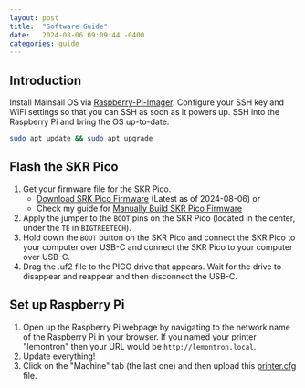 ```yaml
---
layout: post
title:  "Software Guide"
date:   2024-08-06 09:09:44 -0400
categories: guide
---
```


## Introduction

Install Mainsail OS via [Raspberry-Pi-Imager](https://www.raspberrypi.com/software/). Configure your SSH key and WiFi
settings so that you can SSH as soon as it powers up.
SSH into the Raspberry Pi and bring the OS up-to-date:

```bash
sudo apt update && sudo apt upgrade
```

## Flash the SKR Pico

1. Get your firmware file for the SKR Pico.
    - [Download SRK Pico Firmware](/downloads/klipper.uf2) (Latest as of 2024-08-06) or
    - Check my guide for [Manually Build SKR Pico Firmware](/manually-build-firmware)
2. Apply the jumper to the `BOOT` pins on the SKR Pico (located in the center, under the `TE` in `BIGTREETECH`).
3. Hold down the `BOOT` button on the SKR Pico and connect the SKR Pico to your computer over USB-C and connect the SKR
   Pico to your computer over USB-C.
4. Drag the .uf2 file to the PICO drive that appears. Wait for the drive to disappear and reappear and then disconnect
   the USB-C.

## Set up Raspberry Pi

1. Open up the Raspberry Pi webpage by navigating to the network name of the Raspberry Pi in your browser. If you named
your printer "lemontron" then your URL would be `http://lemontron.local`.
2. Update everything!
3. Click on the "Machine" tab (the last one) and then upload this [printer.cfg](/downloads/printer.cfg) file. 